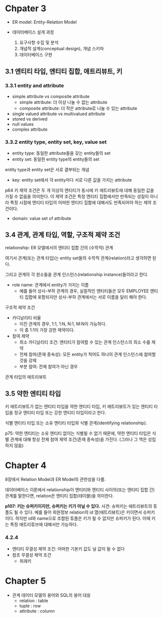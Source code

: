 #   Chpater 3
*   ER model: Entity-Relation Model

*   데이터베이스 설게 과정
    1.  요구사항 수집 및 분석
    2.  개념적 설계(conceptual design), 개념 스키마
    3.  데이터베이스 구현

##  3.1 엔티티 타입, 엔티티 집합, 애트리뷰트, 키

### 3.3.1 entity and attribute
*   simple attribute vs composite attribute
    *   simple attribute: 더 이상 나눌 수 없는 attribute
    *   composite attribute: 더 작은 attribute로 나눌 수 있는 attribute
*   single valued attribute vs multivalued attribute
*   stored vs derived
*   null values
*   complex attribute

### 3.3.2 entity type, entity set, key, value set
*   entity type: 동일한 attribute들을 갖는 entity들의 set
*   entity set: 동일한 entity type의 entity들의 set

entity type과 entity set은 서로 결부되는 개념

*   key: entity set에서 각 entity마다 서로 다른 값을 가지는 attribute

p64
키 제약 조건은 두 개 이상의 엔티티가 동시에 키 애트리뷰트에 대해 동일한 값을 가질 수 없음을 의미한다. 이 제약 조건은 특정 엔티티 집합에서만 만족되는 성질이 아니라 특정 시점에 엔티티 타입의 어떠한 엔티티 집합에 대해서도 만족되어야 하는 제약 조건이다.

*   domain: value set of attribute

##  3.4 관계, 관계 타입, 역할, 구조적 제약 조건
relationship: ER 모델에서의 엔티티 집합 간의 (수학적) 관계

여기서 관계(또는 관계 타입)는 entity set들의 수학적 관계(relation)라고 생각하면 된다.

그리고 관계의 각 원소들을 관계 인스턴스(relationship instance)들이라고 한다.

*   role name: 관계에서 entity가 가지는 이름
    *   예를 들어 상사-부하 관계의 경우, 실질적인 엔티티들은 모두 EMPLOYEE 엔티티 집합에 포함되지만 상사-부하 관계에서는 서로 이름을 달리 해야 한다.

구조적 제약 조건
*   카디날리티 비율
    *   이진 관계의 경우, 1:1, 1:N, N:1, M:N이 가능하다. 
    *   이 중 1:1이 가장 강한 제약이다.
*   참여 제약
    *   최소 카디날리티 조건: 엔티티가 참여할 수 있는 관계 인스턴스의 최소 수를 제약
    *   전체 참여(존재 종속성): 모든 entity가 적어도 하나의 관계 인스턴스에 참여할 것을 강제
    *   부분 참여: 전체 참여가 아닌 경우

관계 타입의 애트리뷰트

##  3.5 약한 엔티티 타입
키 애트리뷰트가 없는 엔티티 타입을 약한 엔티티 타입,
키 애트리뷰트가 있는 엔티티 타입을 정규 엔티티 타입 또는 강한 엔티티 타입이라고 한다.

식별 엔티티 타입 또는 소유 엔티티 타입와 식별 관계(identifying relationship).

p75: 약한 엔티티는 소유 엔티티 없이는 식별될 수 없기 때문에, 약한 엔티티 타입은 식별 관계에 대해 항상 전체 참여 제약 조건(존재 종속성)을 가진다. (그러나 그 역은 성립하지 않음)

#   Chapter 4
8장에서 Relation Model과 ER Model의 관련성을 다룸.

데이터베이스 이론에서 relationship이 엔티티와 엔티티 사이의(또는 엔티티 집합 간) 관계를 말한다면, relation은 엔티티 집합(테이블)을 의미한다.

**p107: 키는 슈퍼키이지만, 슈퍼키는 키가 아닐 수 있다.**
사견: 슈퍼키는 애트리뷰트의 튜플도 될 수 있다. 예를 들어 회원정보 relation의 id 열(애트리뷰트)은 키이면서 슈퍼키이다. 하지만 id와 name으로 조합된 튜플은 키가 될 수 없지만 슈퍼키가 된다. 이때 키는 특정 애트리튜브에 대해서만 가능하다.

### 4.2.4
*   엔티티 무결성 제약 조건: 어떠한 기본키 값도 널 값이 될 수 없다
*   참조 무결성 제약 조건
    *   외래키



#   Chapter 5
*   관계 데이터 모델의 용어와 SQL의 용어 대응
    *   relation    : table
    *   tuple       : row
    *   attribute   : column